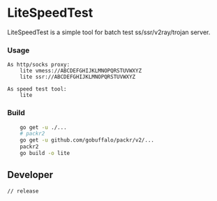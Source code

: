 # LiteSpeedTest

LiteSpeedTest is a simple tool for batch test ss/ssr/v2ray/trojan server. 

### Usage
```
As http/socks proxy:
    lite vmess://ABCDEFGHIJKLMNOPQRSTUVWXYZ
    lite ssr://ABCDEFGHIJKLMNOPQRSTUVWXYZ

As speed test tool:
    lite    
```

### Build
```bash
    go get -u ./...
    # packr2
    go get -u github.com/gobuffalo/packr/v2/...
    packr2
    go build -o lite
```

## Developer
```golang
// release
```
